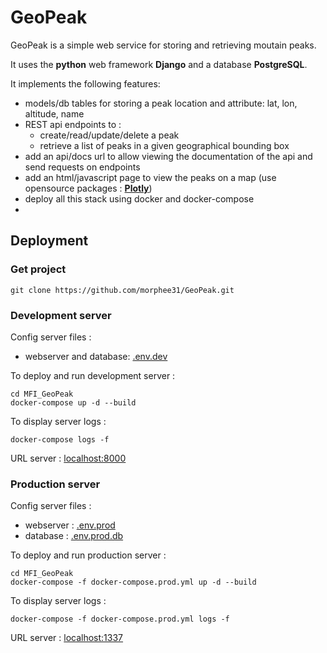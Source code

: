 # GeoPeak

GeoPeak is a simple web service for storing and retrieving moutain peaks. 

It uses the **python** web framework **Django** and a database **PostgreSQL**.

It implements the following features:
- models/db tables for storing a peak location and attribute: lat, lon, altitude, name
- REST api endpoints to :
    * create/read/update/delete a peak
    * retrieve a list of peaks in a given geographical bounding box
- add an api/docs url to allow viewing the documentation of the api and send requests on endpoints
- add an html/javascript page to view the peaks on a map (use opensource packages : **[Plotly](https://plotly.com/)**)
- deploy all this stack using docker and docker-compose
- 
## Deployment 



### Get project
```
git clone https://github.com/morphee31/GeoPeak.git
```


### Development server

Config server files : 
- webserver and database: [.env.dev](https://github.com/morphee31/GeoPeak/blob/master/.env.dev)

To deploy and run development server :
```docker
cd MFI_GeoPeak
docker-compose up -d --build
```

To display server logs : 
```docker
docker-compose logs -f
```

URL server : [localhost:8000](http://localhost:8000)

### Production server

Config server files : 
- webserver : [.env.prod](https://github.com/morphee31/GeoPeak/blob/master/.env.prod)
- database : [.env.prod.db](https://github.com/morphee31/GeoPeak/blob/master/.env.prod.db)

To deploy and run production server :
```docker
cd MFI_GeoPeak
docker-compose -f docker-compose.prod.yml up -d --build
```

To display server logs : 
```docker
docker-compose -f docker-compose.prod.yml logs -f
```

URL server : [localhost:1337](http://localhost:1337)

